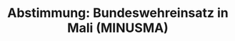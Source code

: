 ---
abstimmung:
  abstimmung: 1
  bundestagssitzung: 98
  datum: 9. Mai 2019
  legislaturperiode: 19
categories:
- Todo
data:
- title: Abstimmungsergebnis 20190509_1-data.pdf
  url: /res/2021-btw/abstimmungsergebnisse/20190509_1-data.pdf
- title: Abstimmungsergebnis 20190509_1_xls-data.xls
  url: /res/2021-btw/abstimmungsergebnisse/20190509_1_xls-data.xls
- title: Abstimmungsergebnis 20190509_1_xls-datacsv
  url: /res/2021-btw/abstimmungsergebnisse/csv/20190509_1_xls-datacsv
documents:
- local: /res/2021-btw/drucksachen/08972.pdf
  title: Drucksache 19/08972
  url: https://dip21.bundestag.de/dip21/btd/19/089/1908972.pdf
- local: /res/2021-btw/drucksachen/09932.pdf
  title: Drucksache 19/09932
  url: https://dip21.bundestag.de/dip21/btd/19/099/1909932.pdf
ergebnis:
  AfD:
    enthaltung: 0
    gesamt: 91
    ja: 0
    nein: 83
    nichtabgegeben: 8
    ungueltig: 0
  Bündnis 90/Die Grünen:
    enthaltung: 2
    gesamt: 67
    ja: 57
    nein: 3
    nichtabgegeben: 5
    ungueltig: 0
  Die Linke:
    enthaltung: 0
    gesamt: 69
    ja: 0
    nein: 63
    nichtabgegeben: 6
    ungueltig: 0
  FDP:
    enthaltung: 0
    gesamt: 80
    ja: 71
    nein: 0
    nichtabgegeben: 9
    ungueltig: 0
  cdu/csu:
    enthaltung: 0
    gesamt: 246
    ja: 225
    nein: 0
    nichtabgegeben: 21
    ungueltig: 0
  file: 20190509_1_xls-data.xls
  fraktionslos:
    enthaltung: 0
    gesamt: 4
    ja: 1
    nein: 1
    nichtabgegeben: 2
    ungueltig: 0
  spd:
    enthaltung: 0
    gesamt: 152
    ja: 131
    nein: 3
    nichtabgegeben: 18
    ungueltig: 0
layout: abstimmung
links:
- title: Link zu bundestag.de
  url: https://www.bundestag.de/parlament/plenum/abstimmung/abstimmung?id=597
preview: 'Deutscher Bundestag


  98. Sitzung des Deutschen Bundestages

  am Donnerstag, 9. Mai 2019


  Endgültiges Ergebnis der Namentlichen Abstimmung Nr. 1


  Beschlussempfehlung des Auswärtigen Ausschusses (3. Ausschuss) zu dem Antrag der

  Bundesregierung

  Fortsetzung der Beteiligung bewaffneter deutscher Streitkräfte an der Multidimensionalen

  Integrierten Stabilisierungsmission der Vereinten Nationen in Mali (MINUSMA)

  Drs. 19/8972 und 19/9932'
tags:
- Todo
title: 'Abstimmung: Bundeswehreinsatz in Mali (MINUSMA)'
---